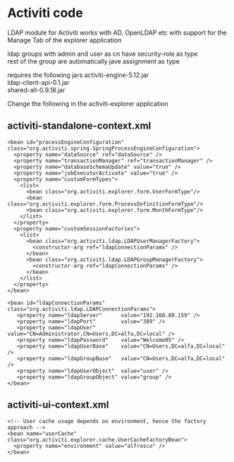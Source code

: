 Activiti code                     
==============                     
             
LDAP module for Activiti works with AD, OpenLDAP etc with support for the Manage Tab of the explorer application  

ldap groups with admin and user as cn have security-role as type  
rest of the group are automatically jave assignment as type               

requires the following jars
activiti-engine-5.12.jar  
ldap-client-api-0.1.jar  
shared-all-0.9.18.jar  


Change the following in the activiti-explorer application
                                 

activiti-standalone-context.xml 
-----------------------------------    

    <bean id="processEngineConfiguration" class="org.activiti.spring.SpringProcessEngineConfiguration">
      <property name="dataSource" ref="dataSource" />
      <property name="transactionManager" ref="transactionManager" />
      <property name="databaseSchemaUpdate" value="true" />
      <property name="jobExecutorActivate" value="true" />
      <property name="customFormTypes">
        <list>
          <bean class="org.activiti.explorer.form.UserFormType"/>
          <bean class="org.activiti.explorer.form.ProcessDefinitionFormType"/> 
          <bean class="org.activiti.explorer.form.MonthFormType"/>   
        </list>
      </property>
      <property name="customSessionFactories">
        <list>
          <bean class="org.activiti.ldap.LDAPUserManagerFactory">
            <constructor-arg ref="ldapConnectionParams" />
          </bean>
          <bean class="org.activiti.ldap.LDAPGroupManagerFactory">
            <constructor-arg ref="ldapConnectionParams" />
          </bean>
        </list>
      </property>
    </bean>
    
    <bean id="ldapConnectionParams"   class="org.activiti.ldap.LDAPConnectionParams">
       <property name="ldapServer"      value="192.168.80.159" />
       <property name="ldapPort"        value="389" />
       <property name="ldapUser"        value="CN=Administrator,CN=Users,DC=alfa,DC=local" />
       <property name="ldapPassword"    value="Welcome05" />
       <property name="ldapUserBase"    value="CN=Users,DC=alfa,DC=local" />
       <property name="ldapGroupBase"   value="CN=Users,DC=alfa,DC=local" />     
       <property name="ldapUserObject"  value="user" />
       <property name="ldapGroupObject" value="group" />     
    </bean>
    
    

activiti-ui-context.xml  
-----------------------

    <!-- User cache usage depends on environment, hence the factory approach -->
    <bean name="userCache" class="org.activiti.explorer.cache.UserCacheFactoryBean">
      <property name="environment" value="alfresco" />
    </bean>